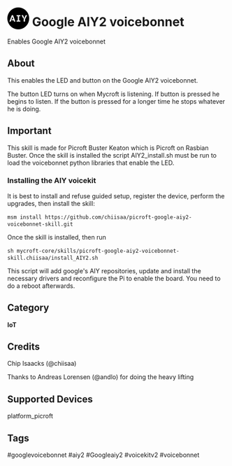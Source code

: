 
# <img src='AIY_logo_blue.png' card_color='#022B4F' width='50' height='50' style='vertical-align:bottom'/> Google AIY2 voicebonnet
Enables Google AIY2 voicebonnet

## About
This enables the LED and button on the Google AIY2 voicebonnet.

The button LED turns on when Mycroft is listening. If button is pressed he begins to listen. If the button is pressed for a longer time he stops whatever he is doing.

## Important
This skill is made for Picroft Buster Keaton which is Picroft on Rasbian Buster.
Once the skill is installed the script AIY2_install.sh must be run to load the voicebonnet python libraries that enable the LED.

### Installing the AIY voicekit
It is best to install and refuse guided setup, register the device, perform the upgrades, then install the skill:


```
msm install https://github.com/chiisaa/picroft-google-aiy2-voicebonnet-skill.git
```


Once the skill is installed, then run


```
sh mycroft-core/skills/picroft-google-aiy2-voicebonnet-skill.chiisaa/install_AIY2.sh
```


This script will add google's AIY repositories, update and install the necessary drivers and reconfigure the Pi to enable the board.
You need to do a reboot afterwards.

## Category
**IoT**

## Credits
Chip Isaacks (@chiisaa)

Thanks to Andreas Lorensen (@andlo) for doing the heavy lifting

## Supported Devices
platform_picroft

## Tags
#googlevoicebonnet
#aiy2
#Googleaiy2
#voicekitv2
#voicebonnet
